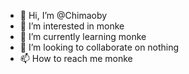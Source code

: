 - 👋 Hi, I’m @Chimaoby
- 👀 I’m interested in monke
- 🌱 I’m currently learning monke
- 💞️ I’m looking to collaborate on nothing
- 📫 How to reach me monke

<!---
Chimaoby/Chimaoby is a ✨ special ✨ repository because its `README.md` (this file) appears on your GitHub profile.
You can click the Preview link to take a look at your changes.
--->
